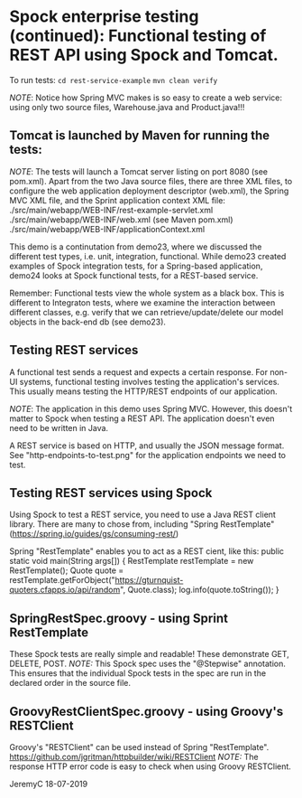 # Spock enterprise testing (continued): Functional testing of REST API using Spock and Tomcat.

To run tests:
`cd rest-service-example`
`mvn clean verify`

*NOTE*: Notice how Spring MVC makes is so easy to create a web service:
        using only two source files, Warehouse.java and Product.java!!!


## Tomcat is launched by Maven for running the tests:
*NOTE*: The tests will launch a Tomcat server listing on port 8080 (see pom.xml).
Apart from the two Java source files, there are three XML files, to configure
the web application deployment descriptor (web.xml), the Spring MVC XML file,
and the Sprint application context XML file:
	./src/main/webapp/WEB-INF/rest-example-servlet.xml
	./src/main/webapp/WEB-INF/web.xml	(see Maven pom.xml)
	./src/main/webapp/WEB-INF/applicationContext.xml


This demo is a continutation from demo23, where we discussed the different test types,
i.e. unit, integration, functional. While demo23 created examples of Spock integration 
tests, for a Spring-based application, demo24 looks at Spock functional tests, for a 
REST-based service.

Remember: Functional tests view the whole system as a black box. This is different to
Integraton tests, where we examine the interaction between different classes, e.g.
verify that we can retrieve/update/delete our model objects in the back-end db (see
demo23). 

## Testing REST services
A functional test sends a request and expects a certain response.
For non-UI systems, functional testing involves testing the application's services.    
This usually means testing the HTTP/REST endpoints of our application.

*NOTE*: The application in this demo uses Spring MVC. However, this doesn't matter to
Spock when testing a REST API. The application doesn't even need to be written in Java.

A REST service is based on HTTP, and usually the JSON message format.
See "http-endpoints-to-test.png" for the application endpoints we need to test.


## Testing REST services using Spock
Using Spock to test a REST service, you need to use a Java REST client library. There 
are many to chose from, including "Spring RestTemplate" (https://spring.io/guides/gs/consuming-rest/)

Spring "RestTemplate" enables you to act as a REST cient, like this:
    public static void main(String args[]) {
        RestTemplate restTemplate = new RestTemplate();
        Quote quote = restTemplate.getForObject("https://gturnquist-quoters.cfapps.io/api/random", Quote.class);
        log.info(quote.toString());
    }

## SpringRestSpec.groovy - using Sprint RestTemplate
These Spock tests are really simple and readable! These demonstrate GET, DELETE, POST.
*NOTE:* This Spock spec uses the "@Stepwise" annotation. This ensures that the individual
        Spock tests in the spec are run in the declared order in the source file.

## GroovyRestClientSpec.groovy - using Groovy's RESTClient
Groovy's "RESTClient" can be used instead of Spring "RestTemplate".
https://github.com/jgritman/httpbuilder/wiki/RESTClient
*NOTE:* The response HTTP error code is easy to check when using Groovy RESTClient.


JeremyC 18-07-2019
